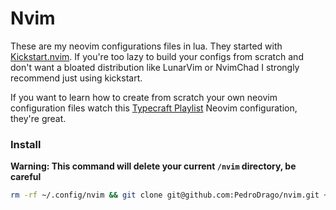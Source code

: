 # Nvim

These are my neovim configurations files in lua. They started with [Kickstart.nvim](https://github.com/nvim-lua/kickstart.nvim). If you're too lazy to build your configs from scratch and don't want a bloated distribution like LunarVim or NvimChad I strongly recommend just using kickstart.

If you want to learn how to create from scratch your own neovim configuration files watch this [Typecraft Playlist](https://www.youtube.com/watch?v=zHTeCSVAFNY&list=PLsz00TDipIffreIaUNk64KxTIkQaGguqn) Neovim configuration, they're great.

### Install 
**Warning: This command will delete your current `/nvim` directory, be careful**
```bash
rm -rf ~/.config/nvim && git clone git@github.com:PedroDrago/nvim.git ~/.config/nvim
```
